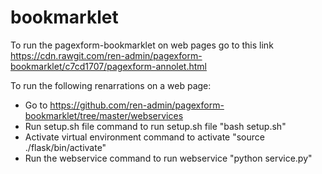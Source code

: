# bookmarklet
To run the pagexform-bookmarklet on web pages go to this link https://cdn.rawgit.com/ren-admin/pagexform-bookmarklet/c7cd1707/pagexform-annolet.html

To run the following renarrations on a web page:
- Go to https://github.com/ren-admin/pagexform-bookmarklet/tree/master/webservices
- Run setup.sh file
  command to run setup.sh file "bash setup.sh"
- Activate virtual environment
  command to activate "source ./flask/bin/activate"
- Run the webservice
  command to run webservice "python service.py"
 
